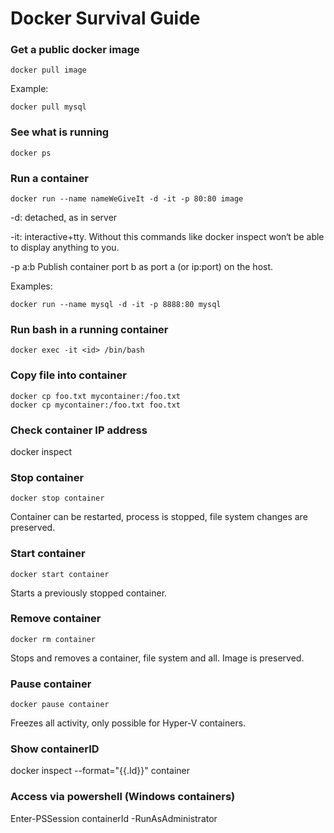 # Docker Survival Guide
 
### Get a public docker image
```
docker pull image 
```
Example: 
```
docker pull mysql 
```
 
### See what is running 
```
docker ps 
```

### Run a container 
```
docker run --name nameWeGiveIt -d -it -p 80:80 image 
```
-d: detached, as in server 

-it: interactive+tty. Without this commands like docker inspect won‘t be able to display anything to you. 

-p a:b Publish container port b as port a (or ip:port) on the host. 

Examples:
```
docker run --name mysql -d -it -p 8888:80 mysql
```
 
### Run bash in a running container 
```
docker exec -it <id> /bin/bash 
```
### Copy file into container 
```
docker cp foo.txt mycontainer:/foo.txt 
docker cp mycontainer:/foo.txt foo.txt 
```
### Check container IP address 
docker inspect <container ID>  
 
### Stop container
```
docker stop container 
```
Container can be restarted, process is stopped, file system changes are preserved. 
### Start container
```
docker start container
```
Starts a previously stopped container. 

### Remove container
```
docker rm container 
```
Stops and removes a container, file system and all. Image is preserved. 

### Pause container
```
docker pause container 
```
Freezes all activity, only possible for Hyper-V containers. 
 
### Show containerID
docker inspect --format="{{.Id}}" container 
 
### Access via powershell (Windows containers)
Enter-PSSession containerId -RunAsAdministrator 
